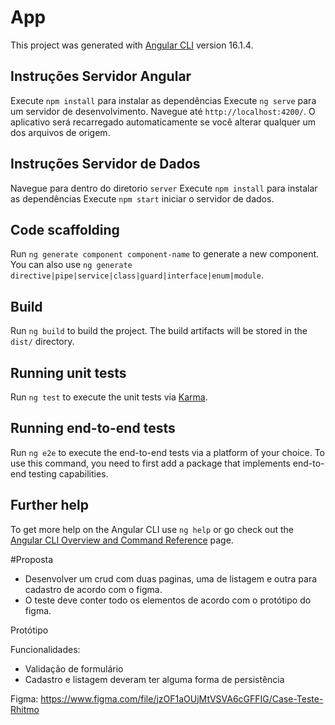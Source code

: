 # App

This project was generated with [Angular CLI](https://github.com/angular/angular-cli) version 16.1.4.

## Instruções Servidor Angular 
Execute `npm install` para instalar as dependências
Execute `ng serve` para um servidor de desenvolvimento. Navegue até `http://localhost:4200/`. O aplicativo será recarregado automaticamente se você alterar qualquer um dos arquivos de origem.

## Instruções Servidor de Dados

Navegue para dentro do diretorio `server`
Execute `npm install` para instalar as dependências
Execute `npm start` iniciar o servidor de dados.

## Code scaffolding

Run `ng generate component component-name` to generate a new component. You can also use `ng generate directive|pipe|service|class|guard|interface|enum|module`.

## Build

Run `ng build` to build the project. The build artifacts will be stored in the `dist/` directory.

## Running unit tests

Run `ng test` to execute the unit tests via [Karma](https://karma-runner.github.io).

## Running end-to-end tests

Run `ng e2e` to execute the end-to-end tests via a platform of your choice. To use this command, you need to first add a package that implements end-to-end testing capabilities.

## Further help

To get more help on the Angular CLI use `ng help` or go check out the [Angular CLI Overview and Command Reference](https://angular.io/cli) page.

#Proposta
- Desenvolver um crud com duas paginas, uma de listagem e outra para cadastro de acordo com o figma.
- O teste deve conter todo os elementos de acordo com o protótipo do figma.

Protótipo

Funcionalidades:
 - Validação de formulário
 - Cadastro e listagem deveram ter alguma forma de persistência

Figma: https://www.figma.com/file/jzOF1aOUjMtVSVA6cGFFIG/Case-Teste-Rhitmo

